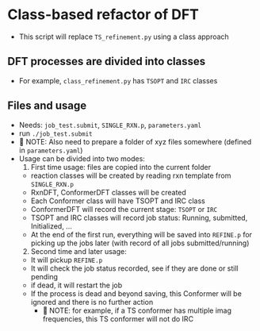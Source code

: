 # Class-based refactor of DFT
* This script will replace `TS_refinement.py` using a class approach
## DFT processes are divided into **classes**
  * For example, `class_refinement.py` has `TSOPT` and `IRC` classes
## Files and usage
  * Needs: `job_test.submit`, `SINGLE_RXN.p`, `parameters.yaml`
  * run `./job_test.submit`
  * :memo: NOTE: Also need to prepare a folder of xyz files somewhere (defined in `parameters.yaml`)
  * Usage can be divided into two modes:
    1. First time usage: files are copied into the current folder
      * reaction classes will be created by reading rxn template from `SINGLE_RXN.p`
      * RxnDFT, ConformerDFT classes will be created
      * Each Conformer class will have TSOPT and IRC class
      * ConformerDFT will record the current stage: `TSOPT` or `IRC`
      * TSOPT and IRC classes will record job status: Running, submitted, Initialized, ...
      * At the end of the first run, everything will be saved into `REFINE.p` for picking up the jobs later (with record of all jobs submitted/running)
    2. Second time and later usage: 
      * It will pickup `REFINE.p`
      * It will check the job status recorded, see if they are done or still pending
      * if dead, it will restart the job
      * If the process is dead and beyond saving, this Conformer will be ignored and there is no further action
        * :memo: NOTE: for example, if a TS conformer has multiple imag frequencies, this TS conformer will not do IRC

